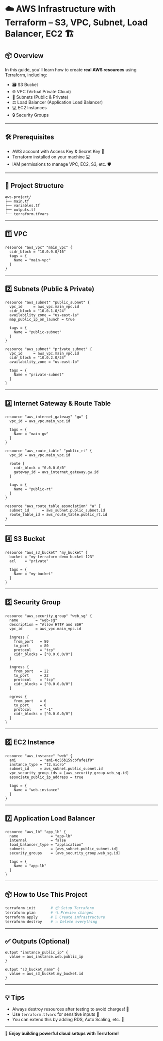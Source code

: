 # ☁️ AWS Infrastructure with Terraform – S3, VPC, Subnet, Load Balancer, EC2 🏗️

## 📦 Overview

In this guide, you'll learn how to create **real AWS resources** using Terraform, including:

- 🗃️ S3 Bucket
- 🌐 VPC (Virtual Private Cloud)
- 📶 Subnets (Public & Private)
- ⚖️ Load Balancer (Application Load Balancer)
- 💻 EC2 Instances
- 🔒 Security Groups

---

## 🛠️ Prerequisites

- AWS account with Access Key & Secret Key 🔑
- Terraform installed on your machine 💻
- IAM permissions to manage VPC, EC2, S3, etc. 🛡️

---

## 📁 Project Structure

```
aws-project/
├── main.tf
├── variables.tf
├── outputs.tf
└── terraform.tfvars
```

---

## 1️⃣ VPC

```hcl
resource "aws_vpc" "main_vpc" {
  cidr_block = "10.0.0.0/16"
  tags = {
    Name = "main-vpc"
  }
}
```

---

## 2️⃣ Subnets (Public & Private)

```hcl
resource "aws_subnet" "public_subnet" {
  vpc_id     = aws_vpc.main_vpc.id
  cidr_block = "10.0.1.0/24"
  availability_zone = "us-east-1a"
  map_public_ip_on_launch = true

  tags = {
    Name = "public-subnet"
  }
}

resource "aws_subnet" "private_subnet" {
  vpc_id     = aws_vpc.main_vpc.id
  cidr_block = "10.0.2.0/24"
  availability_zone = "us-east-1b"

  tags = {
    Name = "private-subnet"
  }
}
```

---

## 3️⃣ Internet Gateway & Route Table

```hcl
resource "aws_internet_gateway" "gw" {
  vpc_id = aws_vpc.main_vpc.id

  tags = {
    Name = "main-gw"
  }
}

resource "aws_route_table" "public_rt" {
  vpc_id = aws_vpc.main_vpc.id

  route {
    cidr_block = "0.0.0.0/0"
    gateway_id = aws_internet_gateway.gw.id
  }

  tags = {
    Name = "public-rt"
  }
}

resource "aws_route_table_association" "a" {
  subnet_id      = aws_subnet.public_subnet.id
  route_table_id = aws_route_table.public_rt.id
}
```

---

## 4️⃣ S3 Bucket

```hcl
resource "aws_s3_bucket" "my_bucket" {
  bucket = "my-terraform-demo-bucket-123"
  acl    = "private"

  tags = {
    Name = "my-bucket"
  }
}
```

---

## 5️⃣ Security Group

```hcl
resource "aws_security_group" "web_sg" {
  name        = "web-sg"
  description = "Allow HTTP and SSH"
  vpc_id      = aws_vpc.main_vpc.id

  ingress {
    from_port   = 80
    to_port     = 80
    protocol    = "tcp"
    cidr_blocks = ["0.0.0.0/0"]
  }

  ingress {
    from_port   = 22
    to_port     = 22
    protocol    = "tcp"
    cidr_blocks = ["0.0.0.0/0"]
  }

  egress {
    from_port   = 0
    to_port     = 0
    protocol    = "-1"
    cidr_blocks = ["0.0.0.0/0"]
  }
}
```

---

## 6️⃣ EC2 Instance

```hcl
resource "aws_instance" "web" {
  ami           = "ami-0c55b159cbfafe1f0"
  instance_type = "t2.micro"
  subnet_id     = aws_subnet.public_subnet.id
  vpc_security_group_ids = [aws_security_group.web_sg.id]
  associate_public_ip_address = true

  tags = {
    Name = "web-instance"
  }
}
```

---

## 7️⃣ Application Load Balancer

```hcl
resource "aws_lb" "app_lb" {
  name               = "app-lb"
  internal           = false
  load_balancer_type = "application"
  subnets            = [aws_subnet.public_subnet.id]
  security_groups    = [aws_security_group.web_sg.id]

  tags = {
    Name = "app-lb"
  }
}
```

---

## 📦 How to Use This Project

```bash
terraform init       # 📦 Setup Terraform
terraform plan       # 🔍 Preview changes
terraform apply      # 🚀 Create infrastructure
terraform destroy    # 💥 Delete everything
```

---

## ✅ Outputs (Optional)

```hcl
output "instance_public_ip" {
  value = aws_instance.web.public_ip
}

output "s3_bucket_name" {
  value = aws_s3_bucket.my_bucket.id
}
```

---

## 💡 Tips

- Always destroy resources after testing to avoid charges! 💸  
- Use `terraform.tfvars` for sensitive inputs 🔐  
- You can extend this by adding RDS, Auto Scaling, etc. 🔄  

---

🌈 **Enjoy building powerful cloud setups with Terraform!**
